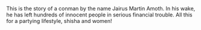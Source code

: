 This is the story of a conman by the name Jairus Martin Amoth. In his wake, he has left hundreds of innocent people in serious financial trouble. All this for a partying lifestyle, shisha and women!